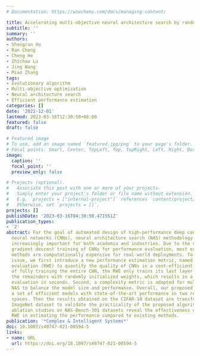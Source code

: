 ```yaml
---
# Documentation: https://wowchemy.com/docs/managing-content/

title: Accelerating multi-objective neural architecture search by random-weight evaluation
subtitle: ''
summary: ''
authors:
- Shengran Hu
- Ran Cheng
- Cheng He
- Zhichao Lu
- Jing Wang
- Miao Zhang
tags:
- Evolutionary algorithm
- Multi-objective optimization
- Neural architecture search
- Efficient performance estimation
categories: []
date: '2021-12-01'
lastmod: 2023-03-16T12:30:50+08:00
featured: false
draft: false

# Featured image
# To use, add an image named `featured.jpg/png` to your page's folder.
# Focal points: Smart, Center, TopLeft, Top, TopRight, Left, Right, BottomLeft, Bottom, BottomRight.
image:
  caption: ''
  focal_point: ''
  preview_only: false

# Projects (optional).
#   Associate this post with one or more of your projects.
#   Simply enter your project's folder or file name without extension.
#   E.g. `projects = ["internal-project"]` references `content/project/deep-learning/index.md`.
#   Otherwise, set `projects = []`.
projects: []
publishDate: '2023-03-16T04:30:50.471551Z'
publication_types:
- '2'
abstract: For the goal of automated design of high-performance deep convolutional
  neural networks (CNNs), neural architecture search (NAS) methodology is becoming
  increasingly important for both academia and industries. Due to the costly stochastic
  gradient descent training of CNNs for performance evaluation, most existing NAS
  methods are computationally expensive for real-world deployments. To address this
  issue, we first introduce a new performance estimation metric, named random-weight
  evaluation (RWE) to quantify the quality of CNNs in a cost-efficient manner. Instead
  of fully training the entire CNN, the RWE only trains its last layer and leaves
  the remainders with randomly initialized weights, which results in a single network
  evaluation in seconds. Second, a complexity metric is adopted for multi-objective
  NAS to balance the model size and performance. Overall, our proposed method obtains
  a set of efficient models with state-of-the-art performance in two real-world search
  spaces. Then the results obtained on the CIFAR-10 dataset are transferred to the
  ImageNet dataset to validate the practicality of the proposed algorithm. Moreover,
  ablation studies on NAS-Bench-301 datasets reveal the effectiveness of the proposed
  RWE in estimating the performance compared to existing methods.
publication: '*Complex & Intelligent Systems*'
doi: 10.1007/s40747-021-00594-5
links:
- name: URL
  url: https://doi.org/10.1007/s40747-021-00594-5
---
```


